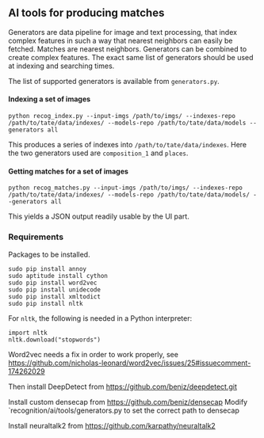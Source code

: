 ## AI tools for producing matches

Generators are data pipeline for image and text processing, that index complex features in such a way that nearest neighbors can easily be fetched. Matches are nearest neighbors. Generators can be combined to create complex features. The exact same list of generators should be used at indexing and searching times.

The list of supported generators is available from `generators.py`.

#### Indexing a set of images

```
python recog_index.py --input-imgs /path/to/imgs/ --indexes-repo /path/to/tate/data/indexes/ --models-repo /path/to/tate/data/models --generators all
```

This produces a series of indexes into `/path/to/tate/data/indexes`. Here the two generators used are `composition_1` and `places`.

#### Getting matches for a set of images

```
python recog_matches.py --input-imgs /path/to/imgs/ --indexes-repo /path/to/tate/data/indexes/ --models-repo /path/to/tate/data/models/ --generators all
```

This yields a JSON output readily usable by the UI part.

### Requirements

Packages to be installed.

```
sudo pip install annoy
sudo aptitude install cython
sudo pip install word2vec
sudo pip install unidecode
sudo pip install xmltodict
sudo pip install nltk
```

For `nltk`, the following is needed in a Python interpreter:
```
import nltk
nltk.download("stopwords")
```

Word2vec needs a fix in order to work properly, see https://github.com/nicholas-leonard/word2vec/issues/25#issuecomment-174262029

Then install DeepDetect from
https://github.com/beniz/deepdetect.git

Install custom densecap from 
https://github.com/beniz/densecap
Modify `recognition/ai/tools/generators.py to set the correct path to densecap

Install neuraltalk2 from
https://github.com/karpathy/neuraltalk2

